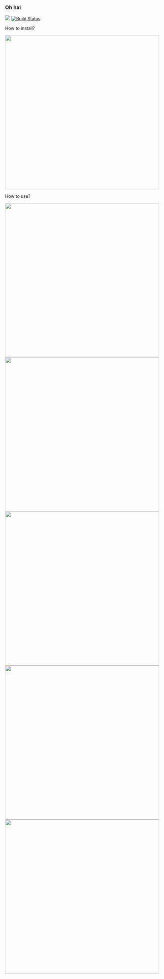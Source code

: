 <h3>Oh hai</h3>

<a href="https://codeclimate.com/github/Ashe3/frontend-project-lvl1/maintainability"><img src="https://api.codeclimate.com/v1/badges/f7d648f3355ae58e8c15/maintainability" /></a>   [![Build Status](https://travis-ci.org/Ashe3/frontend-project-lvl1.svg?branch=master)](https://travis-ci.org/Ashe3/frontend-project-lvl1)

<p>How to install?</p>
<a href="https://asciinema.org/a/rmuTj294TeOEgGbVHC0LX3Ujv"><img src="https://asciinema.org/a/rmuTj294TeOEgGbVHC0LX3Ujv.png" width="500" height="500"/></a>
<p>How to use?</p>
<a href="https://asciinema.org/a/aFH7RElxJRADKAP8z16S0YvJK"><img src="https://asciinema.org/a/aFH7RElxJRADKAP8z16S0YvJK.png" width="500" height="500"/></a>
<a href="https://asciinema.org/a/0Uor3NqiOplaPokBB8Ky4E267"><img src="https://asciinema.org/a/0Uor3NqiOplaPokBB8Ky4E267.png" width="500" height="500"/></a>
<a href="https://asciinema.org/a/iBTJS5xcgOSfpxOhAFXpgz31y"><img src="https://asciinema.org/a/iBTJS5xcgOSfpxOhAFXpgz31y.png" width="500" height="500"/></a>
<a href="https://asciinema.org/a/dGFgtN322nJd1Z8ahRRP8cahK"><img src="https://asciinema.org/a/dGFgtN322nJd1Z8ahRRP8cahK.png" width="500" height="500"/></a>
<a href="https://asciinema.org/a/Lutz4CNEgJ9WscvrRhLzcTfzm"><img src="https://asciinema.org/a/Lutz4CNEgJ9WscvrRhLzcTfzm.png" width="500" height="500"/></a>